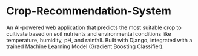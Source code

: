 # Crop-Recommendation-System
An AI-powered web application that predicts the most suitable crop to cultivate based on soil nutrients and environmental conditions like temperature, humidity, pH, and rainfall. Built with Django, integrated with a trained Machine Learning Model (Gradient Boosting Classifier).
